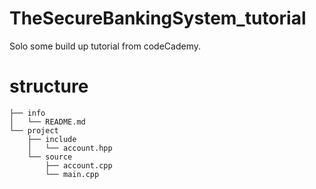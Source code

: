 # TheSecureBankingSystem_tutorial

Solo some build up tutorial from codeCademy.

# structure





```
├── info
│   └── README.md
└── project
    ├── include
    │   └── account.hpp
    └── source
        ├── account.cpp
        └── main.cpp
```